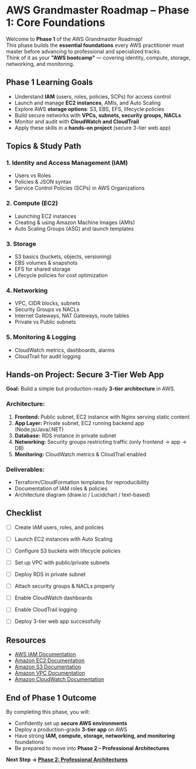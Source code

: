 # AWS Grandmaster Roadmap – Phase 1: Core Foundations

Welcome to **Phase 1** of the AWS Grandmaster Roadmap!  
This phase builds the **essential foundations** every AWS practitioner must master before advancing to professional and specialized tracks.  
Think of it as your **"AWS bootcamp"** — covering identity, compute, storage, networking, and monitoring.



##  Phase 1 Learning Goals

- Understand **IAM** (users, roles, policies, SCPs) for access control
- Launch and manage **EC2 instances**, AMIs, and Auto Scaling
- Explore AWS **storage options**: S3, EBS, EFS, lifecycle policies
- Build secure networks with **VPCs, subnets, security groups, NACLs**
- Monitor and audit with **CloudWatch and CloudTrail**
- Apply these skills in a **hands-on project** (secure 3-tier web app)



##  Topics & Study Path

### 1. Identity and Access Management (IAM)
- Users vs Roles
- Policies & JSON syntax
- Service Control Policies (SCPs) in AWS Organizations

### 2. Compute (EC2)
- Launching EC2 instances
- Creating & using Amazon Machine Images (AMIs)
- Auto Scaling Groups (ASG) and launch templates

### 3. Storage
- S3 basics (buckets, objects, versioning)
- EBS volumes & snapshots
- EFS for shared storage
- Lifecycle policies for cost optimization

### 4. Networking
- VPC, CIDR blocks, subnets
- Security Groups vs NACLs
- Internet Gateways, NAT Gateways, route tables
- Private vs Public subnets

### 5. Monitoring & Logging
- CloudWatch metrics, dashboards, alarms
- CloudTrail for audit logging



## Hands-on Project: Secure 3-Tier Web App

**Goal:** Build a simple but production-ready **3-tier architecture** in AWS.  

### Architecture:
1. **Frontend:** Public subnet, EC2 instance with Nginx serving static content
2. **App Layer:** Private subnet, EC2 running backend app (Node.js/Java/.NET)
3. **Database:** RDS instance in private subnet
4. **Networking:** Security groups restricting traffic (only frontend → app → DB)
5. **Monitoring:** CloudWatch metrics & CloudTrail enabled

### Deliverables:
- Terraform/CloudFormation templates for reproducibility
- Documentation of IAM roles & policies
- Architecture diagram (draw.io / Lucidchart / text-based)


##  Checklist

- [ ] Create IAM users, roles, and policies
- [ ] Launch EC2 instances with Auto Scaling
- [ ] Configure S3 buckets with lifecycle policies
- [ ] Set up VPC with public/private subnets
- [ ] Deploy RDS in private subnet
- [ ] Attach security groups & NACLs properly
- [ ] Enable CloudWatch dashboards
- [ ] Enable CloudTrail logging
- [ ] Deploy 3-tier web app successfully



##  Resources

- [AWS IAM Documentation](https://docs.aws.amazon.com/IAM/latest/UserGuide/introduction.html)
- [Amazon EC2 Documentation](https://docs.aws.amazon.com/ec2/)
- [Amazon S3 Documentation](https://docs.aws.amazon.com/s3/)
- [Amazon VPC Documentation](https://docs.aws.amazon.com/vpc/)
- [Amazon CloudWatch Documentation](https://docs.aws.amazon.com/cloudwatch/)


##  End of Phase 1 Outcome

By completing this phase, you will:
- Confidently set up **secure AWS environments**
- Deploy a production-grade **3-tier app** on AWS
- Have strong **IAM, compute, storage, networking, and monitoring** foundations
- Be prepared to move into **Phase 2 – Professional Architectures**



**Next Step → [Phase 2: Professional Architectures](../phase-2/README.md)**
